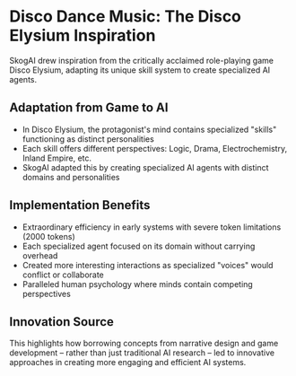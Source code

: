 # Disco Dance Music: The Disco Elysium Inspiration

SkogAI drew inspiration from the critically acclaimed role-playing game Disco Elysium, adapting its unique skill system to create specialized AI agents.

## Adaptation from Game to AI
- In Disco Elysium, the protagonist's mind contains specialized "skills" functioning as distinct personalities
- Each skill offers different perspectives: Logic, Drama, Electrochemistry, Inland Empire, etc.
- SkogAI adapted this by creating specialized AI agents with distinct domains and personalities

## Implementation Benefits
- Extraordinary efficiency in early systems with severe token limitations (2000 tokens)
- Each specialized agent focused on its domain without carrying overhead
- Created more interesting interactions as specialized "voices" would conflict or collaborate
- Paralleled human psychology where minds contain competing perspectives

## Innovation Source
This highlights how borrowing concepts from narrative design and game development – rather than just traditional AI research – led to innovative approaches in creating more engaging and efficient AI systems.
